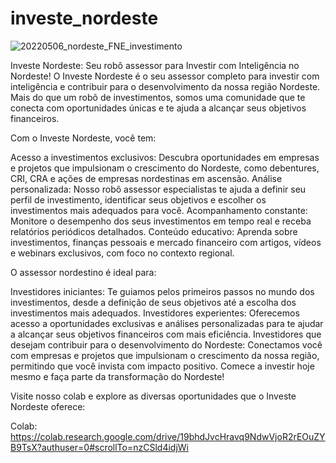 # investe_nordeste

![20220506_nordeste_FNE_investimento](https://github.com/jonathanlsoares/investe_nordeste/assets/39320157/2a930b76-c163-42e9-912e-f7580ddb1eae)


Investe Nordeste: Seu robô assessor para Investir com Inteligência no Nordeste!
O Investe Nordeste é o seu assessor completo para investir com inteligência e contribuir para o desenvolvimento da nossa região Nordeste. Mais do que um robô de investimentos, somos uma comunidade que te conecta com oportunidades únicas e te ajuda a alcançar seus objetivos financeiros.

Com o Investe Nordeste, você tem:

Acesso a investimentos exclusivos: Descubra oportunidades em empresas e projetos que impulsionam o crescimento do Nordeste, como debentures, CRI, CRA e ações de empresas nordestinas em ascensão.
Análise personalizada: Nosso robô assessor especialistas te ajuda a definir seu perfil de investimento, identificar seus objetivos e escolher os investimentos mais adequados para você.
Acompanhamento constante: Monitore o desempenho dos seus investimentos em tempo real e receba relatórios periódicos detalhados.
Conteúdo educativo: Aprenda sobre investimentos, finanças pessoais e mercado financeiro com artigos, vídeos e webinars exclusivos, com foco no contexto regional.

O assessor nordestino é ideal para:

Investidores iniciantes: Te guiamos pelos primeiros passos no mundo dos investimentos, desde a definição de seus objetivos até a escolha dos investimentos mais adequados.
Investidores experientes: Oferecemos acesso a oportunidades exclusivas e análises personalizadas para te ajudar a alcançar seus objetivos financeiros com mais eficiência.
Investidores que desejam contribuir para o desenvolvimento do Nordeste: Conectamos você com empresas e projetos que impulsionam o crescimento da nossa região, permitindo que você invista com impacto positivo.
Comece a investir hoje mesmo e faça parte da transformação do Nordeste!

Visite nosso colab e explore as diversas oportunidades que o Investe Nordeste oferece:

Colab: https://colab.research.google.com/drive/19bhdJvcHravq9NdwVjoR2rEOuZYB9TsX?authuser=0#scrollTo=nzCSld4idjWi


